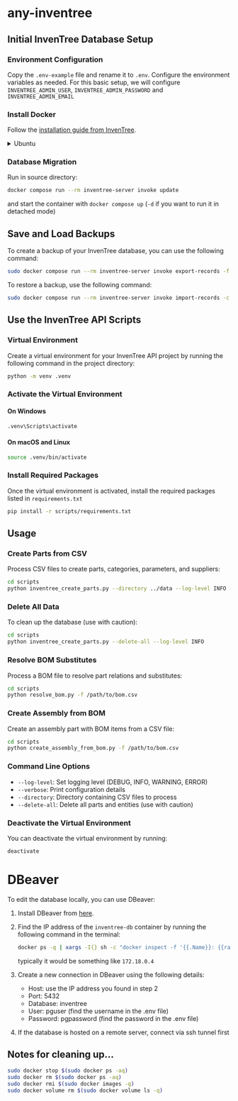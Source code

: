 # any-inventree

## Initial InvenTree Database Setup

### Environment Configuration

Copy the `.env-example` file and rename it to `.env`. Configure the environment variables as needed.
For this basic setup, we will configure `INVENTREE_ADMIN_USER`, `INVENTREE_ADMIN_PASSWORD` and `INVENTREE_ADMIN_EMAIL`

### Install Docker

Follow the [installation guide from InvenTree](https://docs.inventree.org/en/latest/start/docker_install/).

<details>
<summary>Ubuntu</summary>

```bash
sudo apt update
```

If you're not using GNOME, install `gnome-terminal` to enable terminal access from Docker Desktop:

```bash
sudo apt install gnome-terminal
```

[Install Docker Desktop](https://docs.docker.com/engine/install/ubuntu/#install-using-the-repository)

```bash
# Add Docker's official GPG key:
sudo apt-get update
sudo apt-get install ca-certificates curl
sudo install -m 0755 -d /etc/apt/keyrings
sudo curl -fsSL https://download.docker.com/linux/ubuntu/gpg -o /etc/apt/keyrings/docker.asc
sudo chmod a+r /etc/apt/keyrings/docker.asc

# Add the repository to Apt sources:
echo \
  "deb [arch=$(dpkg --print-architecture) signed-by=/etc/apt/keyrings/docker.asc] https://download.docker.com/linux/ubuntu \
  $(. /etc/os-release && echo "${UBUNTU_CODENAME:-$VERSION_CODENAME}") stable" | \
  sudo tee /etc/apt/sources.list.d/docker.list > /dev/null
sudo apt-get update
```

Install the latest version:

```bash
sudo apt-get install docker-ce docker-ce-cli containerd.io docker-buildx-plugin docker-compose-plugin
```

[Linux post-installation steps for Docker Engine](https://docs.docker.com/engine/install/linux-postinstall/)

```bash
sudo groupadd docker
sudo usermod -aG docker $USER
```
Log out and log back in to apply the group changes.

</details>

### Database Migration

Run in source directory:
```bash
docker compose run --rm inventree-server invoke update
```

and start the container with `docker compose up` (`-d` if you want to run it in detached mode)

## Save and Load Backups

To create a backup of your InvenTree database, you can use the following command:

```bash
sudo docker compose run --rm inventree-server invoke export-records -f 'data/data.json'
```

To restore a backup, use the following command:

```bash
sudo docker compose run --rm inventree-server invoke import-records -c -f 'data/data.json'
```

## Use the InvenTree API Scripts

### Virtual Environment

Create a virtual environment for your InvenTree API project by running the following command in the project directory:

```bash
python -m venv .venv
```

### Activate the Virtual Environment

#### On Windows

```bash
.venv\Scripts\activate
```

#### On macOS and Linux

```bash
source .venv/bin/activate
```

### Install Required Packages

Once the virtual environment is activated, install the required packages listed in `requirements.txt`
```bash
pip install -r scripts/requirements.txt
```

## Usage

### Create Parts from CSV

Process CSV files to create parts, categories, parameters, and suppliers:

```bash
cd scripts
python inventree_create_parts.py --directory ../data --log-level INFO --verbose
```

### Delete All Data

To clean up the database (use with caution):

```bash
cd scripts
python inventree_create_parts.py --delete-all --log-level INFO
```

### Resolve BOM Substitutes

Process a BOM file to resolve part relations and substitutes:

```bash
cd scripts
python resolve_bom.py -f /path/to/bom.csv
```

### Create Assembly from BOM

Create an assembly part with BOM items from a CSV file:

```bash
cd scripts
python create_assembly_from_bom.py -f /path/to/bom.csv
```

### Command Line Options

- `--log-level`: Set logging level (DEBUG, INFO, WARNING, ERROR)
- `--verbose`: Print configuration details
- `--directory`: Directory containing CSV files to process
- `--delete-all`: Delete all parts and entities (use with caution)

### Deactivate the Virtual Environment

You can deactivate the virtual environment by running:

```bash
deactivate
```

# DBeaver

To edit the database locally, you can use DBeaver:

1. Install DBeaver from [here](https://dbeaver.io/download/).
2. Find the IP address of the `inventree-db` container by running the following command in the terminal:

    ```bash
    docker ps -q | xargs -I{} sh -c "docker inspect -f '{{.Name}}: {{range .NetworkSettings.Networks}}{{.IPAddress}}{{end}}' {}"
    ```

    typically it would be something like `172.18.0.4`
3. Create a new connection in DBeaver using the following details:
   - Host: use the IP address you found in step 2
   - Port: 5432
   - Database: inventree
   - User: pguser (find the username in the .env file)
   - Password: pgpassword (find the password in the .env file)
4. If the database is hosted on a remote server, connect via ssh tunnel first

## Notes for cleaning up...

```bash
sudo docker stop $(sudo docker ps -aq)
sudo docker rm $(sudo docker ps -aq)
sudo docker rmi $(sudo docker images -q)
sudo docker volume rm $(sudo docker volume ls -q)
```